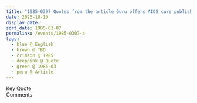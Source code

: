```yaml
---
title: "1985-0307 Quotes from the article Guru offers AIDS cure published in the Daily Telegraph, Page 9 on 1985-0308 (date not sure)"
date: 2023-10-10
display_date: 
sort_date: 1985-03-07
permalink: /events/1985-0307-a
tags:
  - blue @ English
  - brown @ TBD
  - crimson @ 1985
  - deeppink @ Quote
  - green @ 1985-03
  - peru @ Article
---
```


<wave-list>
  <list-title color="green" width="75">Key Quote</list-title>
  <list-item color="BlanchedAlmond"  width="200"></list-item>
  <list-item color="Lavender"></list-item>
  <list-item color="BlanchedAlmond"></list-item>
</wave-list>

<br>

<wave-list>
  <list-title color="green" width="75">Comments</list-title>
  <list-item color="BlanchedAlmond"  width="200"></list-item>
  <list-item color="Lavender"></list-item>
  <list-item color="BlanchedAlmond"></list-item>
</wave-list>